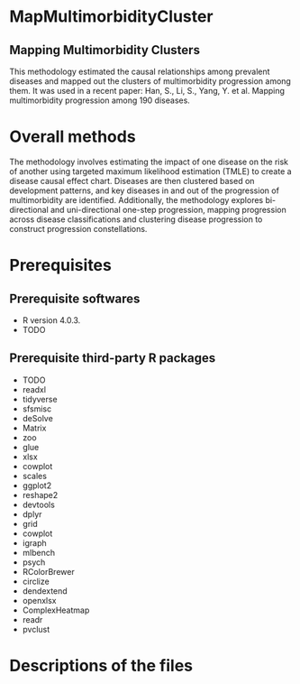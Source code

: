 # MapMultimorbidityCluster
## Mapping Multimorbidity Clusters
This methodology estimated the causal relationships among prevalent diseases and mapped out the clusters of multimorbidity progression among them. It was used in a recent paper: Han, S., Li, S., Yang, Y. et al. Mapping multimorbidity progression among 190 diseases.

# Overall methods

The methodology involves estimating the impact of one disease on the risk of another using targeted maximum likelihood estimation (TMLE) to create a disease causal effect chart. Diseases are then clustered based on development patterns, and key diseases in and out of the progression of multimorbidity are identified. Additionally, the methodology explores bi-directional and uni-directional one-step progression, mapping progression across disease classifications and clustering disease progression to construct progression constellations.

# Prerequisites
## Prerequisite softwares 
* R version 4.0.3.
* TODO
## Prerequisite third-party R packages
* TODO
* readxl
* tidyverse
* sfsmisc
* deSolve
* Matrix
* zoo
* glue
* xlsx
* cowplot
* scales
* ggplot2
* reshape2
* devtools
* dplyr
* grid
* cowplot
* igraph
* mlbench
* psych
* RColorBrewer
* circlize
* dendextend
* openxlsx
* ComplexHeatmap
* readr
* pvclust

# Descriptions of the files

